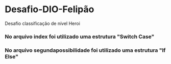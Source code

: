 # Desafio-DIO-Felipão
 Desafio classificação de nível Heroi 

### No arquivo index foi utilizado uma estrutura "Switch Case" 

### No arquivo segundapossibilidade foi utilizado uma estrutura "If Else"